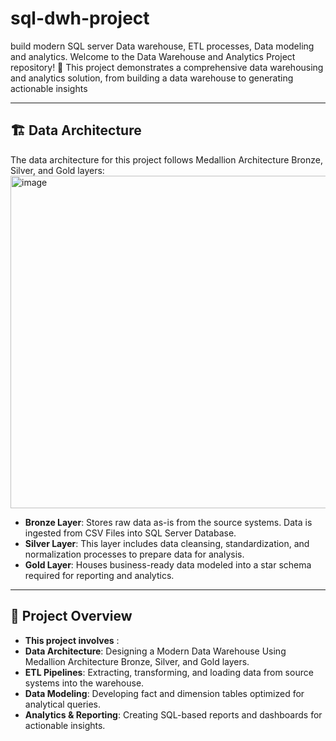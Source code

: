 # sql-dwh-project
build modern SQL server Data warehouse, ETL processes, Data modeling and analytics. 
Welcome to the Data Warehouse and Analytics Project repository! 🚀
This project demonstrates a comprehensive data warehousing and analytics solution, from building a data warehouse to generating actionable insights



---
## 🏗️ Data Architecture
 The data architecture for this project follows Medallion Architecture Bronze, Silver, and Gold layers:
<img width="1031" height="532" alt="image" src="https://github.com/user-attachments/assets/726d0918-95c1-43a9-95f2-5cf868172c43" />

- **Bronze Layer**: Stores raw data as-is from the source systems. Data is ingested from CSV Files into SQL Server Database.
- **Silver Layer**: This layer includes data cleansing, standardization, and normalization processes to prepare data for analysis.
- **Gold Layer**: Houses business-ready data modeled into a star schema required for reporting and analytics.

---
## 📖 Project Overview
- **This project involves** :
- **Data Architecture**: Designing a Modern Data Warehouse Using Medallion Architecture Bronze, Silver, and Gold layers.
- **ETL Pipelines**: Extracting, transforming, and loading data from source systems into the warehouse.
- **Data Modeling**: Developing fact and dimension tables optimized for analytical queries.
- **Analytics & Reporting**: Creating SQL-based reports and dashboards for actionable insights.
